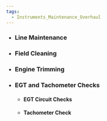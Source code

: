 ```yaml
---
tags:
  - Instruments_Maintenance_Overhaul
---
```

- ### Line Maintenance
- ### Field Cleaning
- ### Engine Trimming
- ### EGT and Tachometer Checks
	- #### EGT Circuit Checks
	- #### Tachometer Check
